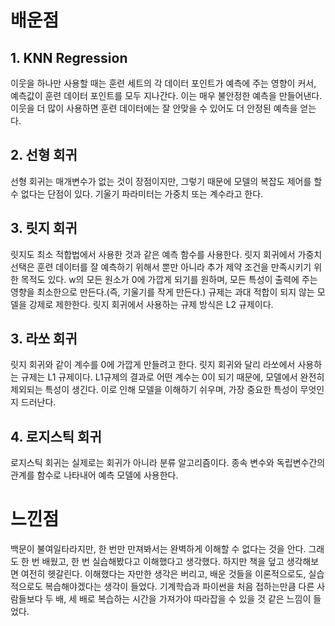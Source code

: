 <!--Heading-->
# 배운점
## 1. KNN Regression
이웃을 하나만 사용할 때는 훈련 세트의 각 데이터 포인트가 예측에 주는 영향이 커서, 예측값이 훈련 데이터 포인트를 모두 지나간다. 이는 매우 불안정한 예측을 만들어낸다. 이웃을 더 많이 사용하면 훈련 데이터에는 잘 안맞을 수 있어도 더 안정된 예측을 얻는다.

## 2. 선형 회귀
선형 회귀는 매개변수가 없는 것이 장점이지만, 그렇기 때문에 모델의 복잡도 제어를 할 수 없다는 단점이 있다. 기울기 파라미터는 가중치 또는 계수라고 한다.

## 3. 릿지 회귀
릿지도 최소 적합법에서 사용한 것과 같은 예측 함수를 사용한다. 릿지 회귀에서 가중치 선택은 훈련 데이터를 잘 예측하기 위해서 뿐만 아니라 추가 제약 조건을 만족시키기 위한 목적도 있다. w의 모든 원소가 0에 가깝게 되기를 원하며, 모든 특성이 출력에 주는 영향을 최소한으로 만든다.(즉, 기울기를 작게 만든다.) 규제는 과대 적합이 되지 않는 모델을 강제로 제한한다. 릿지 회귀에서 사용하는 규제 방식은 L2 규제이다.

## 3. 라쏘 회귀
릿지 회귀와 같이 계수를 0에 가깝게 만들려고 한다. 릿지 회귀와 달리 라쏘에서 사용하는 규제는 L1 규제이다. L1규제의 결과로 어떤 계수는 0이 되기 때문에, 모델에서 완전히 제외되는 특성이 생긴다. 이로 인해 모델을 이해하기 쉬우며, 가장 중요한 특성이 무엇인지 드러난다.

## 4. 로지스틱 회귀
로지스틱 회귀는 실제로는 회귀가 아니라 분류 알고리즘이다.
종속 변수와 독립변수간의 관계를 함수로 나타내어 예측 모델에 사용한다.

# 느낀점
백문이 불여일타라지만, 한 번만 만져봐서는 완벽하게 이해할 수 없다는 것을 안다. 그래도 한 번 배웠고, 한 번 실습해봤다고 이해했다고 생각했다. 하지만 책을 덮고 생각해보면 여전히 헷갈린다. 이해했다는 자만한 생각은 버리고, 배운 것들을 이론적으로도, 실습적으로도 복습해야겠다는 생각이 들었다. 기계학습과 파이썬을 처음 접하는만큼 다른 사람들보다 두 배, 세 배로 복습하는 시간을 가져가야 따라잡을 수 있을 것 같은 느낌이 들었다.
